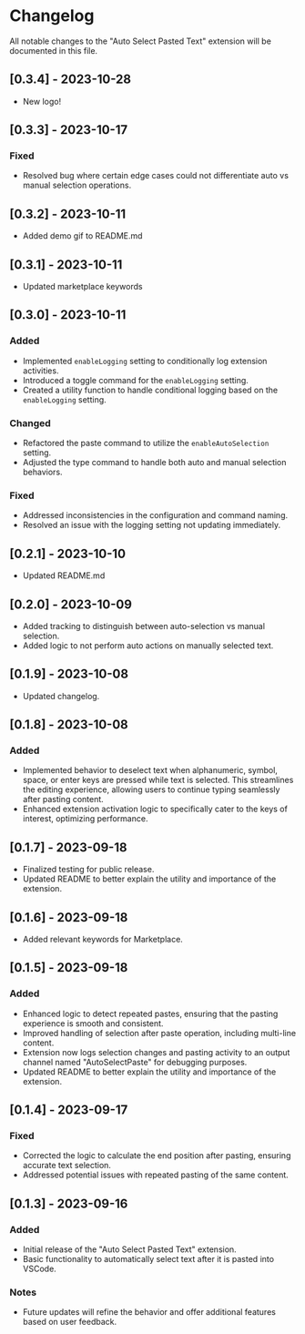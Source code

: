 # Changelog

All notable changes to the "Auto Select Pasted Text" extension will be documented in this file.

## [0.3.4] - 2023-10-28
- New logo!

## [0.3.3] - 2023-10-17
### Fixed
- Resolved bug where certain edge cases could not differentiate auto vs manual selection operations.

## [0.3.2] - 2023-10-11
- Added demo gif to README.md

## [0.3.1] - 2023-10-11
- Updated marketplace keywords

## [0.3.0] - 2023-10-11
### Added
- Implemented `enableLogging` setting to conditionally log extension activities.
- Introduced a toggle command for the `enableLogging` setting.
- Created a utility function to handle conditional logging based on the `enableLogging` setting.
  
### Changed
- Refactored the paste command to utilize the `enableAutoSelection` setting.
- Adjusted the type command to handle both auto and manual selection behaviors.
  
### Fixed
- Addressed inconsistencies in the configuration and command naming.
- Resolved an issue with the logging setting not updating immediately.

## [0.2.1] - 2023-10-10
- Updated README.md

## [0.2.0] - 2023-10-09
- Added tracking to distinguish between auto-selection vs manual selection.
- Added logic to not perform auto actions on manually selected text.

## [0.1.9] - 2023-10-08
- Updated changelog.

## [0.1.8] - 2023-10-08

### Added
- Implemented behavior to deselect text when alphanumeric, symbol, space, or enter keys are pressed while text is selected. This streamlines the editing experience, allowing users to continue typing seamlessly after pasting content.
- Enhanced extension activation logic to specifically cater to the keys of interest, optimizing performance.

## [0.1.7] - 2023-09-18
- Finalized testing for public release.
- Updated README to better explain the utility and importance of the extension.

## [0.1.6] - 2023-09-18
- Added relevant keywords for Marketplace.

## [0.1.5] - 2023-09-18

### Added
- Enhanced logic to detect repeated pastes, ensuring that the pasting experience is smooth and consistent.
- Improved handling of selection after paste operation, including multi-line content.
- Extension now logs selection changes and pasting activity to an output channel named "AutoSelectPaste" for debugging purposes.
- Updated README to better explain the utility and importance of the extension.

## [0.1.4] - 2023-09-17

### Fixed
- Corrected the logic to calculate the end position after pasting, ensuring accurate text selection.
- Addressed potential issues with repeated pasting of the same content.

## [0.1.3] - 2023-09-16

### Added
- Initial release of the "Auto Select Pasted Text" extension.
- Basic functionality to automatically select text after it is pasted into VSCode.

### Notes
- Future updates will refine the behavior and offer additional features based on user feedback.
